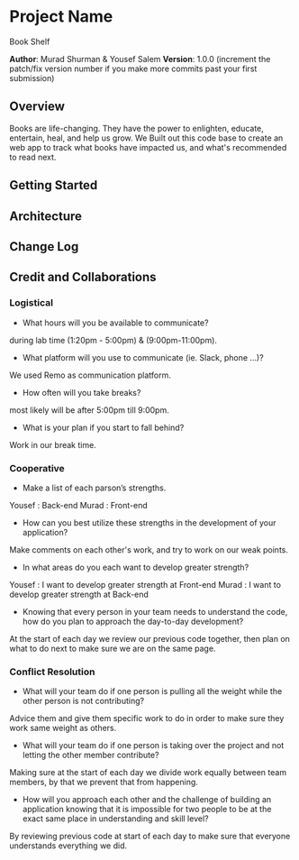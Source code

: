 # Project Name

Book Shelf

**Author**: Murad Shurman & Yousef Salem
**Version**: 1.0.0 (increment the patch/fix version number if you make more commits past your first submission)

## Overview

Books are life-changing. They have the power to enlighten, educate, entertain, heal, and help us grow. We Built out this code base to create an web app to track what books have impacted us, and what's recommended to read next.

## Getting Started
<!-- What are the steps that a user must take in order to build this app on their own machine and get it running? -->


## Architecture
<!-- Provide a detailed description of the application design. What technologies (languages, libraries, etc) you're using, and any other relevant design information. -->


## Change Log
<!-- Use this area to document the iterative changes made to your application as each feature is successfully implemented. Use time stamps. Here's an example:

01-01-2001 4:59pm - Application now has a fully-functional express server, with a GET route for the location resource. -->

## Credit and Collaborations

### Logistical

- What hours will you be available to communicate?

during lab time (1:20pm - 5:00pm) & (9:00pm-11:00pm).

- What platform will you use to communicate (ie. Slack, phone …)?

We used Remo as communication platform.

- How often will you take breaks?

most likely will be after 5:00pm till 9:00pm.

- What is your plan if you start to fall behind?

Work in our break time.

### Cooperative


- Make a list of each parson’s strengths.

Yousef :  Back-end
Murad : Front-end

- How can you best utilize these strengths in the development of your application?

Make comments on each other's work, and try to work on our weak points.

- In what areas do you each want to develop greater strength?

Yousef :  I want to develop greater strength at Front-end
Murad : I want to develop greater strength at Back-end

- Knowing that every person in your team needs to understand the code, how do you plan to approach the day-to-day development?

At the start of each day we review our previous code together, then plan on what to do next to make sure we are on the same page.

### Conflict Resolution

- What will your team do if one person is pulling all the weight while the other person is not contributing?

Advice them and give them specific work to do in order to make sure they work same weight as others.

- What will your team do if one person is taking over the project and not letting the other member contribute?

Making sure at the start of each day we divide work equally between team members, by that we prevent that from happening.

- How will you approach each other and the challenge of building an application knowing that it is impossible for two people to be at the exact same place in understanding and skill level?

By reviewing previous code at start of each day to make sure that everyone understands everything we did.
